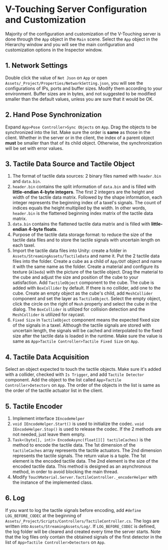 # V-Touching Server Configuration and Customization

Majority of the configuration and customization of the V-Touching server is done through the `App` object in the `Main` scene. Select the `App` object in the Hierarchy window and you will see the main configuration and customization options in the Inspector window.

## 1. Network Settings
Double click the value of `Net Json` on `App` or open `Assets/_Project/Properties/NetworkSetting.json`, you will see the configurations of IPs, ports and buffer sizes. Modify them according to your environment. Buffer sizes are in bytes, and not suggested to be modified smaller than the default values, unless you are sure that it would be OK.

## 2. Hand Pose Synchronization
Expand `App>Pose Controller>Sync Objects` on `App`. Drag the objects to be synchronized into the list. Make sure the order is **same** as those in the client. Whether in the server or in the client, the index of a parent object **must** be smaller than that of its child object. Otherwise, the synchronization will be set with error values.

## 3. Tactile Data Source and Tactile Object
1. The format of tactile data sources: 2 binary files named with `header.bin` and `data.bin`. 
2. `header.bin` contains the split information of `data.bin` and is filled with **little-endian 4-byte integers**. The first 2 integers are the height and width of the tactile data matrix. Followed by the shape information, each integer represents the beginning index of a taxel's signals. The count of indices equals the height multiplied by the width. In other words, `header.bin` is the flattened beginning index matrix of the tactile data matrix.
3. `data.bin` contains the flattened tactile data matrix and is filled with **little-endian 4-byte floats**.
4. Purpose of the tactile data storage format: to reduce the size of the tactile data files and to store the tactile signals with uncertain length on each taxel.
5. Import the tactile data files into Unity: create a folder in `Assets/StreamingAssets/TactileData` and name it. Put the 2 tactile data files into the folder. Create a cube as a child of `App/DUT` object and name it with the same name as the folder. Create a material and configure its texture (`Albedo`) with the picture of the tactile object. Drag the material to the cube and adjust the size and position of the cube to your satisfaction. Add `TactileObject` component to the cube. The cube is added with `BoxCollider` by default. If there is no collider, add one to the cube. Create an empty object as the cube's child, add `MeshCollider` component and set the layer as `TactileObject`. Select the empty object, click the circle on the right of `Mesh` property and select the cube in the dialog. The `BoxCollider` is utilized for collision detection and the `MeshCollider` is utilized for raycast.
6. `Fixed Size` in `TactileObject` component means the expected fixed size of the signals in a taxel. Although the tactile signals are stored with uncertain length, the signals will be cached and interpolated to the fixed size after the tactile data is loaded in the runtime. Make sure the value is same as `App>Tactile Controller>Tactile Fixed Size` on `App`.

## 4. Tactile Data Acquisition
Select an object expected to touch the tactile objects. Make sure it's added with a collider, checked with `Is Trigger`, and add `Tactile Detector` component. Add the object to the list called `App>Tactile Controller>Detectors` on `App`. The order of the objects in the list is same as the order of the tactile actuator list in the client.

## 5. Tactile Encoder
1. Implement interface `IEncodeHelper`
2. `void IEncodeHelper.Start()` is used to initialize the codec. `void IEncodeHelper.Stop()` is used to release the codec. If the 2 methods are not needed, just leave them empty. 
3. `Task<(byte[], int)> EncodeAsync(float[][] tactileCaches)` is the method to encode the tactile data. The 1st dimension of the `tactileCaches` array represents the tactile actuators. The 2nd dimension represents the tactile signals. The return value is a tuple. The 1st element is the encoded tactile data. The 2nd element is the size of the encoded tactile data. This method is designed as an asynchronous method, in order to avoid blocking the main thread.
4. Modify `TouchMaterial.Server.TactileController._encoderHelper` with the instance of the implemented class.

## 6. Log
If you want to log the tactile signals before encoding, add `#define LOG_BEFORE_CODEC` at the beginning of `Assets/_Project/Scripts/Controllers/TactileController.cs`. The logs are written into `Assets/StreamingAssets/Log/`. If `LOG_BEFORE_CODEC` is defined, the log folder will be cleared and created every time the server starts. Note that the log files only contain the obtained signals of the first detector in the list of `App>Tactile Controller>Detectors` on `App`.
